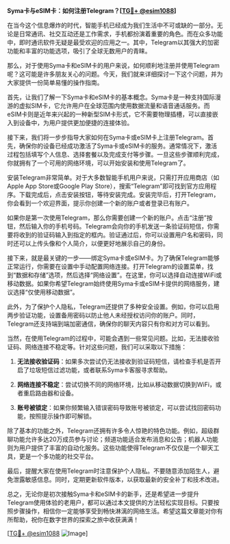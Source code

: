 **Syma卡与eSIM卡：如何注册Telegram？[[TG💪+ @esim1088](https://t.me/s/esim1088)]**

在当今这个信息爆炸的时代，智能手机已经成为我们生活中不可或缺的一部分。无论是日常通讯、社交互动还是工作需求，手机都扮演着重要的角色。而在众多功能中，即时通讯软件无疑是最受欢迎的应用之一。其中，Telegram以其强大的加密功能和丰富的功能选项，吸引了全球无数用户的青睐。

那么，对于使用Syma卡和eSIM卡的用户来说，如何顺利地注册并使用Telegram呢？这可能是许多朋友关心的问题。今天，我们就来详细探讨一下这个问题，并为大家提供一份简单易懂的操作指南。

首先，让我们了解一下Syma卡和eSIM卡的基本概念。Syma卡是一种支持国际漫游的虚拟SIM卡，它允许用户在全球范围内使用数据流量和语音通话服务。而eSIM卡则是近年来兴起的一种新型SIM卡形式，它不需要物理插槽，可以直接嵌入到设备中，为用户提供更加便捷的连接体验。

接下来，我们将一步步指导大家如何在Syma卡或eSIM卡上注册Telegram。首先，确保你的设备已经成功激活了Syma卡或eSIM卡的服务。通常情况下，激活过程包括填写个人信息、选择套餐以及完成支付等步骤。一旦这些步骤顺利完成，你就拥有了一个可用的网络环境，可以开始安装和使用Telegram了。

安装Telegram非常简单。对于大多数智能手机用户来说，只需打开应用商店（如Apple App Store或Google Play Store），搜索“Telegram”即可找到官方应用程序。下载完成后，点击安装按钮，等待安装完成。安装完毕后，打开Telegram，你会看到一个欢迎界面，提示你创建一个新的账户或者登录已有账户。

如果你是第一次使用Telegram，那么你需要创建一个新的账户。点击“注册”按钮，然后输入你的手机号码。Telegram会向你的手机发送一条验证码短信，你需要将收到的验证码输入到指定的框内。验证通过后，你可以设置用户名和密码，同时还可以上传头像和个人简介，以便更好地展示自己的身份。

接下来，就是最关键的一步——绑定Syma卡或eSIM卡。为了确保Telegram能够正常运行，你需要在设置中手动配置网络连接。打开Telegram的设置菜单，找到“数据和存储”选项，然后选择“网络设置”。在这里，你可以选择自动连接WiFi或移动数据。如果你希望Telegram始终使用Syma卡或eSIM卡提供的网络服务，建议选择“仅使用移动数据”。

此外，为了保护个人隐私，Telegram还提供了多种安全设置。例如，你可以启用两步验证功能，设置备用密码以防止他人未经授权访问你的账户。同时，Telegram还支持端到端加密通信，确保你的聊天内容只有你和对方可以看到。

当然，在使用Telegram的过程中，可能会遇到一些常见问题。比如，无法接收验证码、网络连接不稳定等。针对这些问题，我们可以采取以下措施：

1. **无法接收验证码**：如果多次尝试仍无法接收到验证码短信，请检查手机是否开启了垃圾短信过滤功能，或者联系Syma卡客服寻求帮助。
   
2. **网络连接不稳定**：尝试切换不同的网络环境，比如从移动数据切换到WiFi，或者重启路由器和设备。
   
3. **账号被锁定**：如果你频繁输入错误密码导致账号被锁定，可以尝试找回密码功能，按照提示操作即可解锁。

除了基本的功能之外，Telegram还拥有许多令人惊艳的特色功能。例如，超级群聊功能允许多达20万成员参与讨论；频道功能适合发布消息和公告；机器人功能则为用户提供了丰富的自动化服务。这些功能使得Telegram不仅仅是一个聊天工具，更是一个多功能的社交平台。

最后，提醒大家在使用Telegram时注意保护个人隐私。不要随意添加陌生人，避免泄露敏感信息。同时，定期更新软件版本，以获取最新的安全补丁和技术改进。

总之，无论你是初次接触Syma卡和eSIM卡的新手，还是希望进一步提升Telegram使用体验的老用户，都可以通过本文提供的方法轻松实现目标。只要按照步骤操作，相信你一定能够享受到畅快淋漓的网络生活。希望这篇文章能对你有所帮助，祝你在数字世界的探索之旅中收获满满！

[[TG💪+ @esim1088](https://t.me/s/esim1088) ![Image](https://i.postimg.cc/4NQfJmqS/Snipaste-2025-05-13-00-14-12.png)]